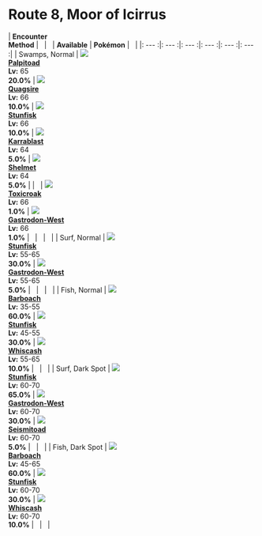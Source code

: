 # Route 8, Moor of Icirrus

| __Encounter<br>Method__ | &nbsp; | &nbsp; | __Available__ | __Pokémon__ | &nbsp; |
|: --- :|: --- :|: --- :|: --- :|: --- :|: --- :|
| Swamps, Normal | ![][536] <br> __[Palpitoad]__ <br> __Lv:__ 65 <br> __20.0%__ | ![][195] <br> __[Quagsire]__ <br> __Lv:__ 66 <br> __10.0%__ | ![][618] <br> __[Stunfisk]__ <br> __Lv:__ 66 <br> __10.0%__ | ![][588] <br> __[Karrablast]__ <br> __Lv:__ 64 <br> __5.0%__ | ![][616] <br> __[Shelmet]__ <br> __Lv:__ 64 <br> __5.0%__ |
| &nbsp; | ![][454] <br> __[Toxicroak]__ <br> __Lv:__ 66 <br> __1.0%__ | ![][423-west] <br> __[Gastrodon-West]__ <br> __Lv:__ 66 <br> __1.0%__ | &nbsp; | &nbsp; | &nbsp; |
| Surf, Normal | ![][618] <br> __[Stunfisk]__ <br> __Lv:__ 55-65 <br> __30.0%__ | ![][423-west] <br> __[Gastrodon-West]__ <br> __Lv:__ 55-65 <br> __5.0%__ | &nbsp; | &nbsp; | &nbsp; |
| Fish, Normal | ![][339] <br> __[Barboach]__ <br> __Lv:__ 35-55 <br> __60.0%__ | ![][618] <br> __[Stunfisk]__ <br> __Lv:__ 45-55 <br> __30.0%__ | ![][340] <br> __[Whiscash]__ <br> __Lv:__ 55-65 <br> __10.0%__ | &nbsp; | &nbsp; |
| Surf, Dark Spot | ![][618] <br> __[Stunfisk]__ <br> __Lv:__ 60-70 <br> __65.0%__ | ![][423-west] <br> __[Gastrodon-West]__ <br> __Lv:__ 60-70 <br> __30.0%__ | ![][537] <br> __[Seismitoad]__ <br> __Lv:__ 60-70 <br> __5.0%__ | &nbsp; | &nbsp; |
| Fish, Dark Spot | ![][339] <br> __[Barboach]__ <br> __Lv:__ 45-65 <br> __60.0%__ | ![][618] <br> __[Stunfisk]__ <br> __Lv:__ 60-70 <br> __30.0%__ | ![][340] <br> __[Whiscash]__ <br> __Lv:__ 60-70 <br> __10.0%__ | &nbsp; | &nbsp; |


[536]: ../img/animated/536.gif
[Palpitoad]: ../pokemons/536/
[195]: ../img/animated/195.gif
[Quagsire]: ../pokemons/195/
[618]: ../img/animated/618.gif
[Stunfisk]: ../pokemons/618/
[588]: ../img/animated/588.gif
[Karrablast]: ../pokemons/588/
[616]: ../img/animated/616.gif
[Shelmet]: ../pokemons/616/
[454]: ../img/animated/454.gif
[Toxicroak]: ../pokemons/454/
[423-west]: ../img/animated/423-west.gif
[Gastrodon-West]: ../pokemons/423/
[339]: ../img/animated/339.gif
[Barboach]: ../pokemons/339/
[340]: ../img/animated/340.gif
[Whiscash]: ../pokemons/340/
[537]: ../img/animated/537.gif
[Seismitoad]: ../pokemons/537/